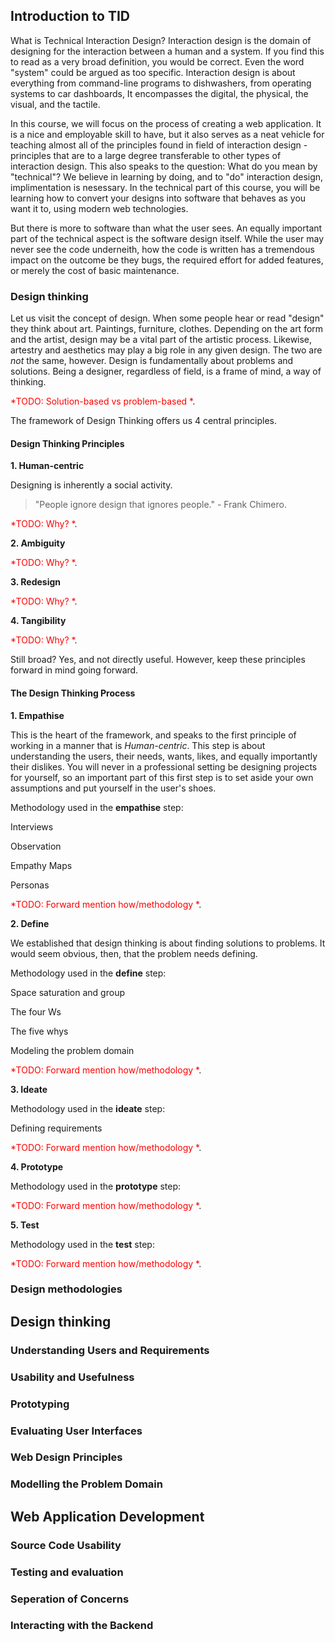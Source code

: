 
## Introduction to TID
What is Technical Interaction Design? Interaction design is the domain of designing for the interaction between a human and a system. If you find this to read as a very broad definition, you would be correct. Even the word "system" could be argued as too specific. Interaction design is about everything from command-line programs to dishwashers, from operating systems to car dashboards, It encompasses the digital, the physical, the visual, and the tactile.

In this course, we will focus on the process of creating a web application. It is a nice and employable skill to have, but it also serves as a neat vehicle for teaching almost all of the principles found in field of interaction design - principles that are to a large degree transferable to other types of interaction design. This also speaks to the question: What do you mean by "technical"? We believe in learning by doing, and to "do" interaction design, implimentation is nesessary. In the technical part of this course, you will be learning how to convert your designs into software that behaves as you want it to, using modern web technologies.

But there is more to software than what the user sees. An equally important part of the technical aspect is the software design itself. While the user may never see the code underneith, how the code is written has a tremendous impact on the outcome be they bugs, the required effort for added features, or merely the cost of basic maintenance.

### Design thinking
Let us visit the concept of design. When some people hear or read "design" they think about art. Paintings, furniture, clothes. Depending on the art form and the artist, design may be a vital part of the artistic process. Likewise, artestry and aesthetics may play a big role in any given design. The two are *not* the same, however. Design is fundamentally about problems and solutions. Being a designer, regardless of field, is a frame of mind, a way of thinking. 

<span style="color:red">*TODO: Solution-based vs problem-based *</span>.

The framework of Design Thinking offers us 4 central principles.

#### Design Thinking Principles
**1. Human-centric**

Designing is inherently a social activity. 

> "People ignore design that ignores people." - Frank Chimero.

<span style="color:red">*TODO: Why? *</span>.

**2. Ambiguity**

<span style="color:red">*TODO: Why? *</span>.

**3. Redesign**

<span style="color:red">*TODO: Why? *</span>.

**4. Tangibility**

<span style="color:red">*TODO: Why? *</span>.

Still broad? Yes, and not directly useful. However, keep these principles forward in mind going forward.

#### The Design Thinking Process
**1. Empathise**

This is the heart of the framework, and speaks to the first principle of working in a manner that is *Human-centric*. This step is about understanding the users, their needs, wants, likes, and equally importantly their dislikes. You will never in a professional setting be designing projects for yourself, so an important part of this first step is to set aside your own assumptions and put yourself in the user's shoes.

Methodology used in the **empathise** step:

Interviews

Observation

Empathy Maps

Personas

<span style="color:red">*TODO: Forward mention how/methodology *</span>.

**2. Define**

We established that design thinking is about finding solutions to problems. It would seem obvious, then, that the problem needs defining. 

Methodology used in the **define** step:

Space saturation and group

The four Ws

The five whys

Modeling the problem domain

<span style="color:red">*TODO: Forward mention how/methodology *</span>.

**3. Ideate**

Methodology used in the **ideate** step:

Defining requirements

<span style="color:red">*TODO: Forward mention how/methodology *</span>.

**4. Prototype**


Methodology used in the **prototype** step:

<span style="color:red">*TODO: Forward mention how/methodology *</span>.

**5. Test**

Methodology used in the **test** step:

<span style="color:red">*TODO: Forward mention how/methodology *</span>.

### Design methodologies

## Design thinking

### Understanding Users and Requirements

### Usability and Usefulness

### Prototyping

### Evaluating User Interfaces

### Web Design Principles

### Modelling the Problem Domain

## Web Application Development

### Source Code Usability

### Testing and evaluation

### Seperation of Concerns

### Interacting with the Backend
